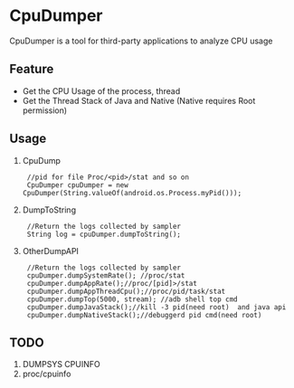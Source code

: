 # CpuDumper
CpuDumper is a tool for third-party applications to analyze CPU usage

## Feature
- Get the CPU Usage of the  process, thread
- Get the Thread Stack of Java and Native (Native requires Root permission)

## Usage
1. CpuDump 


        //pid for file Proc/<pid>/stat and so on
        CpuDumper cpuDumper = new CpuDumper(String.valueOf(android.os.Process.myPid()));


2. DumpToString


        //Return the logs collected by sampler
        String log = cpuDumper.dumpToString();



3. OtherDumpAPI


        //Return the logs collected by sampler
        cpuDumper.dumpSystemRate(); //proc/stat
        cpuDumper.dumpAppRate();//proc/[pid]>/stat
        cpuDumper.dumpAppThreadCpu();//proc/pid/task/stat
        cpuDumper.dumpTop(5000, stream); //adb shell top cmd
        cpuDumper.dumpJavaStack();//kill -3 pid(need root)  and java api
        cpuDumper.dumpNativeStack();//debuggerd pid cmd(need root)


## TODO
1. DUMPSYS CPUINFO
2. proc/cpuinfo
